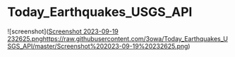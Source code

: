 # Today_Earthquakes_USGS_API
![screenshot]([Screenshot 2023-09-19 232625.png](https://raw.githubusercontent.com/3owa/Today_Earthquakes_USGS_API/master/Screenshot%202023-09-19%20232625.png)https://raw.githubusercontent.com/3owa/Today_Earthquakes_USGS_API/master/Screenshot%202023-09-19%20232625.png)

